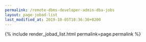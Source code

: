 ```yaml
---
permalink: /remote-dbms-developer-admin-dba-jobs
layout: page-jobad-list
last_modified_at: 2019-10-05T18:36:30+0200
---
```

{% include render_jobad_list.html permalink=page.permalink %}
